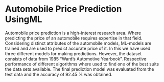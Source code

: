 # Automobile Price Prediction UsingML

Automobile price prediction is a high-interest research area. Where predicting the price of an automobile requires expertise in that field. Considering distinct attributes of the automobile models, ML-models are trained and are used to predict accurate price of it. In this we have used three different models for making predictions. However, the dataset consists of data from 1985 “Ward’s Automotive Yearbook”. Respective performance of different algorithms where used to find one of the best suits the data sets available. The final prediction model was evaluated from the test data and the accuracy of 92.45 % was obtained.
